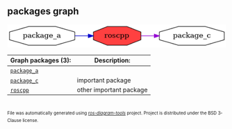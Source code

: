 <!--
File was automatically generated using 'ros-diagram-tools' project.
Project is distributed under the BSD 3-Clause license.
-->

## packages graph

[![roscpp](roscpp.png "roscpp")](roscpp.png)


| Graph packages (3): | Description: |
| ------------------- | ------------ |
| [`package_a`](package_a.html) |  |
| [`package_c`](package_c.html) | important package |
| [`roscpp`](roscpp.html) | other important package |


</br>
<font size="1">
File was automatically generated using <a href="https://github.com/anetczuk/ros-diagram-tools"><i>ros-diagram-tools</i></a> project.
Project is distributed under the BSD 3-Clause license.
</font>
